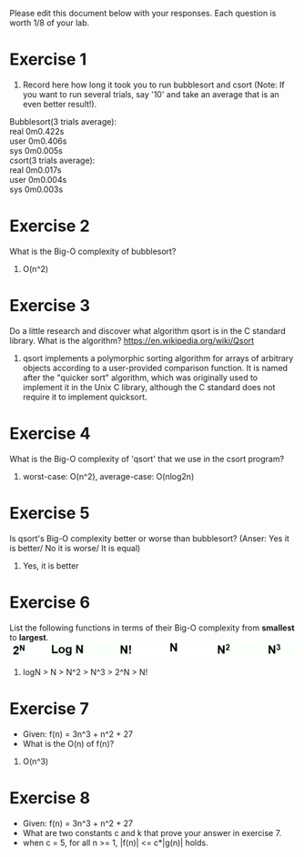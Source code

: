 Please edit this document below with your responses. Each question is worth 1/8 of your lab.

# Exercise 1

1. Record here how long it took you to run bubblesort and csort (Note: If you want to run several trials, say '10' and take an average that is an even better result!).

Bubblesort(3 trials average):               
real	0m0.422s                              
user	0m0.406s                              
sys	0m0.005s                                
csort(3 trials average):  
real	0m0.017s  
user	0m0.004s  
sys	0m0.003s  

# Exercise 2

What is the Big-O complexity of bubblesort?

1. O(n^2)

# Exercise 3

Do a little research and discover what algorithm qsort is in the C standard library. What is the algorithm? https://en.wikipedia.org/wiki/Qsort

1. qsort implements a polymorphic sorting algorithm for arrays of arbitrary objects according to a user-provided comparison function. It is named after the "quicker sort" algorithm, which was originally used to implement it in the Unix C library, although the C standard does not require it to implement quicksort.

# Exercise 4

What is the Big-O complexity of 'qsort' that we use in the csort program?

1. worst-case: O(n^2), average-case: O(nlog2n)

# Exercise 5

Is qsort's Big-O complexity better or worse than bubblesort? (Anser: Yes it is better/ No it is worse/ It is equal)

1. Yes, it is better

# Exercise 6

List the following functions in terms of their Big-O complexity from **smallest** to **largest**.
<img src="./media/bigo.jpg"/>

1. logN > N > N^2 > N^3 > 2^N > N!

# Exercise 7

- Given: f(n) = 3n^3 + n^2 + 27
- What is the O(n) of f(n)?

1. O(n^3)

# Exercise 8

- Given: f(n) = 3n^3 + n^2 + 27
- What are two constants c and k that prove your answer in exercise 7.
- when c = 5, for all n >= 1, |f(n)| <= c*|g(n)| holds.
